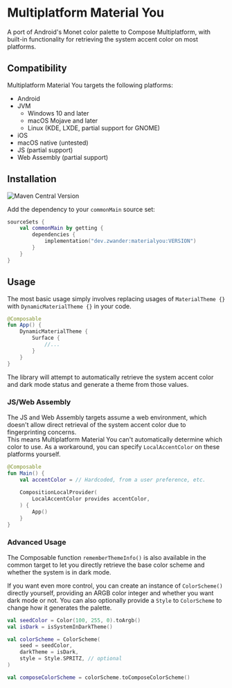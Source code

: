 # Multiplatform Material You
A port of Android's Monet color palette to Compose Multiplatform, with built-in functionality for retrieving the system accent color on most platforms.

## Compatibility
Multiplatform Material You targets the following platforms:
- Android
- JVM
  - Windows 10 and later
  - macOS Mojave and later
  - Linux (KDE, LXDE, partial support for GNOME)
- iOS
- macOS native (untested)
- JS (partial support)
- Web Assembly (partial support)

## Installation
![Maven Central Version](https://img.shields.io/maven-central/v/dev.zwander/materialyou)

Add the dependency to your `commonMain` source set:

```kotlin
sourceSets {
    val commonMain by getting {
        dependencies {
            implementation("dev.zwander:materialyou:VERSION")
        }
    }
}
```

## Usage
The most basic usage simply involves replacing usages of `MaterialTheme {}` with `DynamicMaterialTheme {}` in your code.

```kotlin
@Composable
fun App() {
    DynamicMaterialTheme {
        Surface {
            //...
        }
    }
}
```

The library will attempt to automatically retrieve the system accent color and dark mode status and generate a theme from those values.

### JS/Web Assembly
The JS and Web Assembly targets assume a web environment, which doesn't allow direct retrieval of the system accent color due to fingerprinting concerns.  
This means Multiplatform Material You can't automatically determine which color to use. As a workaround, you can specify `LocalAccentColor` on these platforms yourself.

```kotlin
@Composable
fun Main() {
    val accentColor = // Hardcoded, from a user preference, etc.
    
    CompositionLocalProvider(
        LocalAccentColor provides accentColor,
    ) {
        App()
    }
}
```

### Advanced Usage
The Composable function `rememberThemeInfo()` is also available in the common target to let you directly retrieve the base color scheme and whether the system is in dark mode.

If you want even more control, you can create an instance of `ColorScheme()` directly yourself, providing an ARGB color integer and whether you want dark mode or not. You can also optionally provide a `Style` to `ColorScheme` to change how it generates the palette.

```kotlin
val seedColor = Color(100, 255, 0).toArgb()
val isDark = isSystemInDarkTheme()

val colorScheme = ColorScheme(
    seed = seedColor,
    darkTheme = isDark,
    style = Style.SPRITZ, // optional
)

val composeColorScheme = colorScheme.toComposeColorScheme()
```
